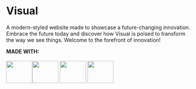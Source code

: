 <h1>Visual</h1>
<p>A modern-styled website made to showcase a future-changing innovation.
Embrace the future today and discover how Visual is poised to transform the way we see things. 
Welcome to the forefront of innovation!</p>

<b>MADE WITH:</b><br /><br />
<img id="foto" src="https://upload.wikimedia.org/wikipedia/commons/thumb/a/a7/React-icon.svg/2300px-React-icon.svg.png" height="60" width="70" ><img id="foto" src="https://upload.wikimedia.org/wikipedia/commons/thumb/4/4c/Typescript_logo_2020.svg/800px-Typescript_logo_2020.svg.png" height="60" width="70" > <img id="foto" src="https://www.drupal.org/files/project-images/screenshot_361.png" height="60" width="70" > <img id="foto" src="https://upload.wikimedia.org/wikipedia/commons/f/f1/Vitejs-logo.svg" height="60" width="70" > 

